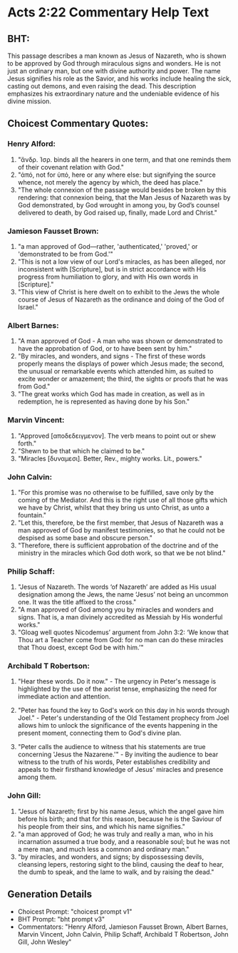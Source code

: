 # Acts 2:22 Commentary Help Text

## BHT:
This passage describes a man known as Jesus of Nazareth, who is shown to be approved by God through miraculous signs and wonders. He is not just an ordinary man, but one with divine authority and power. The name Jesus signifies his role as the Savior, and his works include healing the sick, casting out demons, and even raising the dead. This description emphasizes his extraordinary nature and the undeniable evidence of his divine mission.

## Choicest Commentary Quotes:
### Henry Alford:
1. "ἄνδρ. Ἰσρ. binds all the hearers in one term, and that one reminds them of their covenant relation with God."
2. "ἀπό, not for ὑπό, here or any where else: but signifying the source whence, not merely the agency by which, the deed has place."
3. "The whole connexion of the passage would besides be broken by this rendering: that connexion being, that the Man Jesus of Nazareth was by God demonstrated, by God wrought in among you, by God’s counsel delivered to death, by God raised up, finally, made Lord and Christ."

### Jamieson Fausset Brown:
1. "a man approved of God—rather, 'authenticated,' 'proved,' or 'demonstrated to be from God.'" 
2. "This is not a low view of our Lord's miracles, as has been alleged, nor inconsistent with [Scripture], but is in strict accordance with His progress from humiliation to glory, and with His own words in [Scripture]." 
3. "This view of Christ is here dwelt on to exhibit to the Jews the whole course of Jesus of Nazareth as the ordinance and doing of the God of Israel."

### Albert Barnes:
1. "A man approved of God - A man who was shown or demonstrated to have the approbation of God, or to have been sent by him."
2. "By miracles, and wonders, and signs - The first of these words properly means the displays of power which Jesus made; the second, the unusual or remarkable events which attended him, as suited to excite wonder or amazement; the third, the sights or proofs that he was from God."
3. "The great works which God has made in creation, as well as in redemption, he is represented as having done by his Son."

### Marvin Vincent:
1. "Approved [αποδεδειγμενον]. The verb means to point out or shew forth."
2. "Shewn to be that which he claimed to be."
3. "Miracles [δυναμεσι]. Better, Rev., mighty works. Lit., powers."

### John Calvin:
1. "For this promise was no otherwise to be fulfilled, save only by the coming of the Mediator. And this is the right use of all those gifts which we have by Christ, whilst that they bring us unto Christ, as unto a fountain."
2. "Let this, therefore, be the first member, that Jesus of Nazareth was a man approved of God by manifest testimonies, so that he could not be despised as some base and obscure person."
3. "Therefore, there is sufficient approbation of the doctrine and of the ministry in the miracles which God doth work, so that we be not blind."

### Philip Schaff:
1. "Jesus of Nazareth. The words ‘of Nazareth’ are added as His usual designation among the Jews, the name ‘Jesus’ not being an uncommon one. It was the title affixed to the cross."
2. "A man approved of God among you by miracles and wonders and signs. That is, a man divinely accredited as Messiah by His wonderful works."
3. "Gloag well quotes Nicodemus’ argument from John 3:2: ‘We know that Thou art a Teacher come from God: for no man can do these miracles that Thou doest, except God be with him.’"

### Archibald T Robertson:
1. "Hear these words. Do it now." - The urgency in Peter's message is highlighted by the use of the aorist tense, emphasizing the need for immediate action and attention.

2. "Peter has found the key to God's work on this day in his words through Joel." - Peter's understanding of the Old Testament prophecy from Joel allows him to unlock the significance of the events happening in the present moment, connecting them to God's divine plan.

3. "Peter calls the audience to witness that his statements are true concerning 'Jesus the Nazarene.'" - By inviting the audience to bear witness to the truth of his words, Peter establishes credibility and appeals to their firsthand knowledge of Jesus' miracles and presence among them.

### John Gill:
1. "Jesus of Nazareth; first by his name Jesus, which the angel gave him before his birth; and that for this reason, because he is the Saviour of his people from their sins, and which his name signifies."
2. "a man approved of God; he was truly and really a man, who in his incarnation assumed a true body, and a reasonable soul; but he was not a mere man, and much less a common and ordinary man."
3. "by miracles, and wonders, and signs; by dispossessing devils, cleansing lepers, restoring sight to the blind, causing the deaf to hear, the dumb to speak, and the lame to walk, and by raising the dead."


## Generation Details
- Choicest Prompt: "choicest prompt v1"
- BHT Prompt: "bht prompt v3"
- Commentators: "Henry Alford, Jamieson Fausset Brown, Albert Barnes, Marvin Vincent, John Calvin, Philip Schaff, Archibald T Robertson, John Gill, John Wesley"
